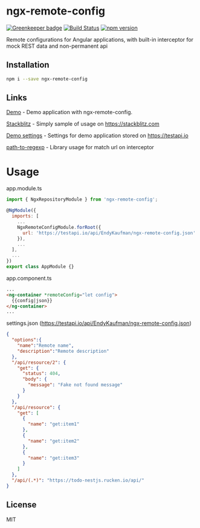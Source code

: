 # ngx-remote-config

[![Greenkeeper badge](https://badges.greenkeeper.io/EndyKaufman/ngx-remote-config.svg)](https://greenkeeper.io/)
[![Build Status](https://travis-ci.org/EndyKaufman/ngx-remote-config.svg?branch=master)](https://travis-ci.org/EndyKaufman/ngx-remote-config)
[![npm version](https://badge.fury.io/js/ngx-remote-config.svg)](https://badge.fury.io/js/ngx-remote-config)


Remote configurations for Angular applications, with built-in interceptor for mock REST data and non-permanent api

## Installation

```bash
npm i --save ngx-remote-config
```

## Links

[Demo](https://endykaufman.github.io/ngx-remote-config) - Demo application with ngx-remote-config.

[Stackblitz](https://stackblitz.com/edit/ngx-remote-config) - Simply sample of usage on https://stackblitz.com

[Demo settings](https://testapi.io/api/EndyKaufman/ngx-remote-config.json) - Settings for demo application stored on https://testapi.io

[path-to-regexp](https://github.com/pillarjs/path-to-regexp) - Library usage for match url on interceptor


# Usage

app.module.ts
```js 
import { NgxRepositoryModule } from 'ngx-remote-config';

@NgModule({
  imports: [
    ...
    NgxRemoteConfigModule.forRoot({
      url: 'https://testapi.io/api/EndyKaufman/ngx-remote-config.json'
    }),
    ...
  ],
  ...
})
export class AppModule {}
```

app.component.ts
```html
...
<ng-container *remoteConfig="let config">
  {{config|json}}
</ng-container>
...
```

settings.json (https://testapi.io/api/EndyKaufman/ngx-remote-config.json)
```json
{
  "options":{
    "name":"Remote name",
    "description":"Remote description"
  },
  "/api/resource/2": {
    "get": {
      "status": 404,
      "body": {
        "message": "Fake not found message"
      }
    }
  },
  "/api/resource": {
    "get": [
      {
        "name": "get:item1"
      },
      {
        "name": "get:item2"
      },
      {
        "name": "get:item3"
      }
    ]
  },
  "/api/(.*)": "https://todo-nestjs.rucken.io/api/"
}
```

## License

MIT
